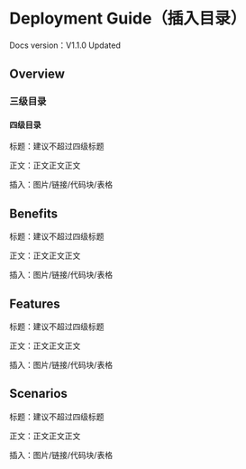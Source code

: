 # Deployment Guide（插入目录）

Docs version：V1.1.0   Updated 

## Overview

### 三级目录

#### 四级目录

标题：建议不超过四级标题

正文：正文正文正文

插入：图片/链接/代码块/表格



## Benefits

标题：建议不超过四级标题

正文：正文正文正文

插入：图片/链接/代码块/表格

## Features

标题：建议不超过四级标题

正文：正文正文正文

插入：图片/链接/代码块/表格

## Scenarios

标题：建议不超过四级标题

正文：正文正文正文

插入：图片/链接/代码块/表格